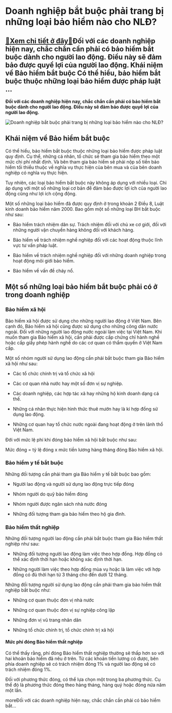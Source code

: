 Doanh nghiệp bắt buộc phải trang bị những loại bảo hiểm nào cho NLĐ?
====================================================================

[:gift:Xem chi tiết ở đây:gift:](https://hddtvn.com/doanh-nghiep-bat-buoc-phai-trang-bi-nhung-loai-bao-hiem-nao-cho-nld/)Đối với các doanh nghiệp hiện nay, chắc chắn cần phải có bảo hiểm bắt buộc dành cho người lao động. Điều này sẽ đảm bảo được quyề lợi của người lao động. Khái niệm về Bảo hiểm bắt buộc Có thể hiểu, bảo hiểm bắt buộc thuộc những loại bảo hiểm được pháp luật …
------------------------------------------------------------------------------------------------------------------------------------------------------------------------------------------------------------------------------------------------------------------

**Đối với các doanh nghiệp hiện nay, chắc chắn cần phải có bảo hiểm bắt buộc dành cho người lao động. Điều này sẽ đảm bảo được quyề lợi của người lao động.**


![Doanh nghiệp bắt buộc phải trang bị những loại bảo hiểm nào cho NLĐ?](https://hddtvn.com/wp-content/uploads/2021/01/production-manager-designer-asian-factory_79405-8117.jpg)


Khái niệm về Bảo hiểm bắt buộc
------------------------------


Có thể hiểu, bảo hiểm bắt buộc thuộc những loại bảo hiểm được pháp luật quy định. Cụ thể, những cá nhân, tổ chức sẽ tham gia bảo hiểm theo một mức chi phí nhất định. Và bên tham gia bảo hiểm sẽ phải nộp số tiền bảo hiểm tối thiểu thuộc về nghĩa vụ thực hiện của bên mua và của bên doanh nghiệp có nghĩa vụ thực hiện.


Tuy nhiên, các loại bảo hiểm bắt buộc này không áp dụng với nhiều loại. Chỉ áp dụng với một số những loại cơ bản để đảm bảo được lợi ích của người lao động cũng như lợi ích cộng động.


Một số những loại bảo hiểm đã được quy định ở trong khoản 2 Điều 8, Luật kinh doanh bảo hiểm năm 2000. Bao gồm một số những loại BH bắt buộc như sau:




* Bảo hiểm trách nhiệm dân sự. Trách nhiệm đối với chủ xe cơ giới, đối với những người vận chuyển hàng không đối với khách hàng.

* Bảo hiểm về trách nhiệm nghề nghiệp đối với các hoạt động thuộc lĩnh vực tư vấn pháp luật.

* Bảo hiểm về trách nhiệm nghề nghiệp đối với những doanh nghiệp trong hoạt động môi giới bảo hiểm.

* Bảo hiểm về vấn đề cháy nổ.



Một số những loại bảo hiểm bắt buộc phải có ở trong doanh nghiệp
----------------------------------------------------------------


### Bảo hiểm xã hội


Bảo hiểm xã hội được sử dụng cho những người lao động ở Việt Nam. Bên cạnh đó, Bảo hiểm xã hội cũng được sử dụng cho những công dân nước ngoài. Đối với những người lao động nước ngoài làm việc tại Việt Nam. Khi muốn tham gia Bảo hiểm xã hội, cần phải được cấp chứng chỉ hành nghề hoặc cấp giấy phép hành nghề do các cơ quan có thẩm quyền ở Việt Nam cấp.


Một số nhóm người sử dụng lao động cần phải bắt buộc tham gia Bảo hiểm xã hội như sau:




* Các tổ chức chính trị và tổ chức xã hội

* Các cơ quan nhà nước hay một số đơn vị sự nghiệp.

* Các doanh nghiệp, các hợp tác xã hay những hộ kinh doanh dạng cá thế.

* Những cá nhân thực hiện hình thức thuê mướn hay là kí hợp đồng sử dụng lao động.

* Những cơ quan hay tổ chức nước ngoài đang hoạt động ở trên lãnh thổ Việt Nam.



Đới với mức lệ phí khi đóng bảo hiểm xã hội bắt buộc như sau:


Mức đóng = tỷ lệ đóng x mức tiền lương hàng tháng đóng Bảo hiểm xã hội.


### Bảo hiểm y tế bắt buộc



Những đối tượng cần phải tham gia Bảo hiểm y tế bắt buộc bao gồm:




* Người lao động và người sử dụng lao động trực tiếp đóng

* Nhóm người do quỹ bảo hiểm đóng

* Nhóm người được ngân sách nhà nước đóng

* Những đối tượng tham gia bảo hiểm theo hộ gia đình.



### Bảo hiểm thất nghiệp


Những đối tượng người lao động cần phải bắt buộc tham gia Bảo hiểm thất nghiệp như sau:




* Những đối tượng người lao động làm việc theo hợp đồng. Hợp đồng có thể xác định thời hạn hoặc không xác định thời hạn.

* Những người làm việc theo hợp đồng mùa vụ hoặc là làm việc với hợp đồng có đủ thời hạn từ 3 tháng cho đến dưới 12 tháng.



Những đối tượng người sử dụng lao động cần phải tham gia bảo hiểm thất nghiệp bắt buộc như:




* Những cơ quan thuộc đơn vị nhà nước

* Những cơ quan thuộc đơn vị sự nghiệp công lập

* Những đơn vị vũ trang nhân dân

* Những tổ chức chính trị, tổ chức chính trị xã hội



#### Mức phí đóng Bảo hiểm thất nghiệp


Có thể thấy rằng, phí đóng Bảo hiểm thất nghiệp thường sẽ thấp hơn so với hai khoản bảo hiểm đã nêu ở trên. Từ các khoản tiền lương có được, bên phía doanh nghiệp sẽ có trách nhiệm đóng 1% và người lao động sẽ có trách nhiệm đóng 1%.


Đối với phương thức đóng, có thể lựa chọn một trong ba phương thức. Cụ thể đó là phương thức đóng theo hàng tháng, hàng quý hoặc đóng nửa năm một lần.


moreĐối với các doanh nghiệp hiện nay, chắc chắn cần phải có bảo hiểm bắt…

